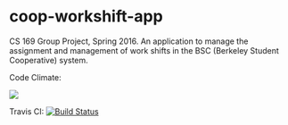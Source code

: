 # coop-workshift-app
CS 169 Group Project, Spring 2016. An application to manage the assignment and management of work shifts in the BSC (Berkeley Student Cooperative) system.

Code Climate:

<a href="https://codeclimate.com/github/rails/rails"><img src="https://codeclimate.com/github/rails/rails/badges/gpa.svg" /></a>

Travis CI:
[![Build Status](https://travis-ci.com/momochanfitz/coop-workshift-app.svg?token=mXoUzqtZhTDaxsjJSzUf&branch=master)](https://travis-ci.com/momochanfitz/coop-workshift-app)
